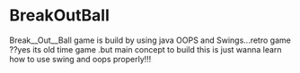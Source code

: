 # BreakOutBall
 Break__Out__Ball game is build by using java OOPS and Swings...retro game ??yes its old time game .but main concept to build this is just wanna learn how to use swing and oops properly!!! 

